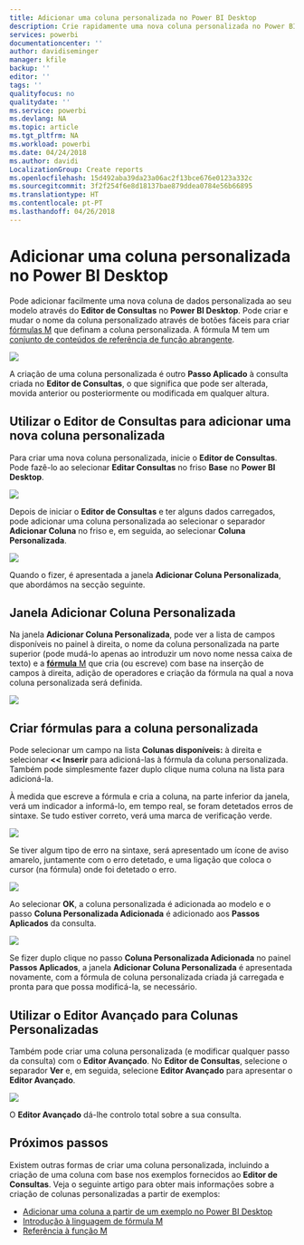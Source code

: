 ```yaml
---
title: Adicionar uma coluna personalizada no Power BI Desktop
description: Crie rapidamente uma nova coluna personalizada no Power BI Desktop
services: powerbi
documentationcenter: ''
author: davidiseminger
manager: kfile
backup: ''
editor: ''
tags: ''
qualityfocus: no
qualitydate: ''
ms.service: powerbi
ms.devlang: NA
ms.topic: article
ms.tgt_pltfrm: NA
ms.workload: powerbi
ms.date: 04/24/2018
ms.author: davidi
LocalizationGroup: Create reports
ms.openlocfilehash: 15d492aba39da23a06ac2f13bce676e0123a332c
ms.sourcegitcommit: 3f2f254f6e8d18137bae879ddea0784e56b66895
ms.translationtype: HT
ms.contentlocale: pt-PT
ms.lasthandoff: 04/26/2018
---
```

# <a name="add-a-custom-column-in-power-bi-desktop"></a>Adicionar uma coluna personalizada no Power BI Desktop
Pode adicionar facilmente uma nova coluna de dados personalizada ao seu modelo através do **Editor de Consultas** no **Power BI Desktop**. Pode criar e mudar o nome da coluna personalizado através de botões fáceis para criar [fórmulas M](https://msdn.microsoft.com/library/mt270235.aspx) que definam a coluna personalizada. A fórmula M tem um [conjunto de conteúdos de referência de função abrangente](https://msdn.microsoft.com/library/mt779182.aspx). 

![](media/desktop-add-custom-column/add-custom-column_01.png)

A criação de uma coluna personalizada é outro **Passo Aplicado** à consulta criada no **Editor de Consultas**, o que significa que pode ser alterada, movida anterior ou posteriormente ou modificada em qualquer altura.

## <a name="use-query-editor-to-add-a-new-custom-column"></a>Utilizar o Editor de Consultas para adicionar uma nova coluna personalizada
Para criar uma nova coluna personalizada, inicie o **Editor de Consultas**. Pode fazê-lo ao selecionar **Editar Consultas** no friso **Base** no **Power BI Desktop**.

![](media/desktop-add-custom-column/add-column-from-example_02.png)

Depois de iniciar o **Editor de Consultas** e ter alguns dados carregados, pode adicionar uma coluna personalizada ao selecionar o separador **Adicionar Coluna** no friso e, em seguida, ao selecionar **Coluna Personalizada**.

![](media/desktop-add-custom-column/add-custom-column_02.png)

Quando o fizer, é apresentada a janela **Adicionar Coluna Personalizada**, que abordámos na secção seguinte.

## <a name="the-add-custom-column-window"></a>Janela Adicionar Coluna Personalizada
Na janela **Adicionar Coluna Personalizada**, pode ver a lista de campos disponíveis no painel à direita, o nome da coluna personalizada na parte superior (pode mudá-lo apenas ao introduzir um novo nome nessa caixa de texto) e a [**fórmula**  M](https://msdn.microsoft.com/library/mt779182.aspx) que cria (ou escreve) com base na inserção de campos à direita, adição de operadores e criação da fórmula na qual a nova coluna personalizada será definida. 

![](media/desktop-add-custom-column/add-custom-column_03.png)

## <a name="create-formulas-for-your-custom-column"></a>Criar fórmulas para a coluna personalizada
Pode selecionar um campo na lista **Colunas disponíveis:** à direita e selecionar **<< Inserir** para adicioná-las à fórmula da coluna personalizada. Também pode simplesmente fazer duplo clique numa coluna na lista para adicioná-la.

À medida que escreve a fórmula e cria a coluna, na parte inferior da janela, verá um indicador a informá-lo, em tempo real, se foram detetados erros de sintaxe. Se tudo estiver correto, verá uma marca de verificação verde.

![](media/desktop-add-custom-column/add-custom-column_04.png)

Se tiver algum tipo de erro na sintaxe, será apresentado um ícone de aviso amarelo, juntamente com o erro detetado, e uma ligação que coloca o cursor (na fórmula) onde foi detetado o erro.

![](media/desktop-add-custom-column/add-custom-column_05.png)

Ao selecionar **OK**, a coluna personalizada é adicionada ao modelo e o passo **Coluna Personalizada Adicionada** é adicionado aos **Passos Aplicados** da consulta.

![](media/desktop-add-custom-column/add-custom-column_06.png)

Se fizer duplo clique no passo **Coluna Personalizada Adicionada** no painel **Passos Aplicados**, a janela **Adicionar Coluna Personalizada** é apresentada novamente, com a fórmula de coluna personalizada criada já carregada e pronta para que possa modificá-la, se necessário.

## <a name="using-the-advanced-editor-for-custom-columns"></a>Utilizar o Editor Avançado para Colunas Personalizadas
Também pode criar uma coluna personalizada (e modificar qualquer passo da consulta) com o **Editor Avançado**. No **Editor de Consultas**, selecione o separador **Ver** e, em seguida, selecione **Editor Avançado** para apresentar o **Editor Avançado**.

![](media/desktop-add-custom-column/add-custom-column_07.png)

O **Editor Avançado** dá-lhe controlo total sobre a sua consulta.

## <a name="next-steps"></a>Próximos passos
Existem outras formas de criar uma coluna personalizada, incluindo a criação de uma coluna com base nos exemplos fornecidos ao **Editor de Consultas**. Veja o seguinte artigo para obter mais informações sobre a criação de colunas personalizadas a partir de exemplos:

* [Adicionar uma coluna a partir de um exemplo no Power BI Desktop](desktop-add-column-from-example.md)
* [Introdução à linguagem de fórmula M](https://msdn.microsoft.com/library/mt270235.aspx)
* [Referência à função M](https://msdn.microsoft.com/library/mt779182.aspx)  


